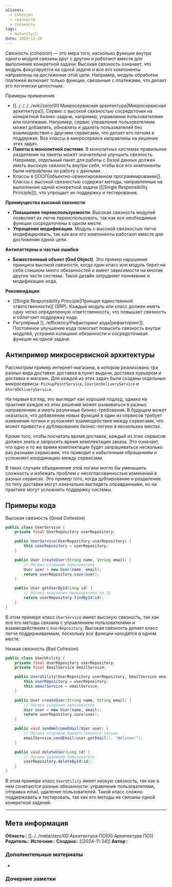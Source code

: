 ```yaml
---
aliases:
  - Cohesion
  - связности
  - связность
tags:
  - maturity/🌱
date: 2024-11-24
---
```

Связность (cohesion) — это мера того, насколько функции внутри одного модуля связаны друг с другом и работают вместе для выполнения конкретной задачи. Высокая связность означает, что модуль фокусируется на одной задаче и все его компоненты направлены на достижение этой цели. Например, модуль обработки платежей включает только функции, связанные с платежами, что делает его логически целостным.

Примеры применения
- [[../../../../wiki/zero/00 Микросервисная архитектура|Микросервисная архитектура]]. Сервис с высокой связностью сосредоточен на конкретной бизнес-задаче, например, управлении пользователями или платежами. Например, сервис управления пользователями может добавлять, обновлять и удалять пользователей без взаимодействия с другими сервисами, что делает его легким в поддержке. Все классы в микросервисе направлены на решение этих задач.
- **Пакеты в монолитной системе**. В монолитных системах правильное разделение на пакеты может значительно улучшить связность. Например, отдельный пакет для работы с базой данных должен иметь высокую связность внутри себя, чтобы все его компоненты были направлены на работу с данными.
- Классы в [[ООП|объектно-ориентированном программировании]]. Классы с высокой связностью содержат методы, направленные на выполнение одной конкретной задачи ([[Single Responsibility Principle]]), что упрощает их поддержку и тестирование.

**Преимущества высокой связности**
- **Повышение переиспользуемости**. Высокая связность модулей позволяет их легче переиспользовать, так как все необходимые функции сосредоточены в одном месте.
- **Упрощение модификации**. Модуль с высокой связностью легче модифицировать, так как все его компоненты работают вместе для достижения одной цели.

**Антипаттерны и частые ошибки**
- **Божественный объект (God Object)**. Это пример нарушения принципа высокой связности, когда один класс или модуль берет на себя слишком много обязанностей и имеет зависимости на многие другие части системы. Такой дизайн затрудняет понимание и модификацию кода.

**Рекомендации**
- [[Single Responsibility Principle|Принцип единственной ответственности]] (SRP). Каждый модуль или класс должен иметь одну четко определенную ответственность, что повышает связность и облегчает поддержку кода.
- Регулярный [[../efficiency/Рефакторинг кода|рефакторинг]]. Постоянное улучшение кода помогает повысить связность внутри модулей, устраняя излишние обязанности и сосредоточивая функции на одной задаче.
## Антипример микросервисной архитектуры
Рассмотрим пример интернет-магазина, в котором реализовано три разных вида доставки: доставка в пункт выдачи, доставка курьером и доставка в магазин. Для каждой из этих задач были созданы отдельные микросервисы: `PickupPointService`, `CourierDeliveryService` и `StoreDeliveryService`.

На первый взгляд, это выглядит как хороший подход, однако на практике каждое из этих решений может развиваться в разных направлениях и иметь различные бизнес-требования. В будущем может оказаться, что добавление новых функций в один из сервисов требует изменения логики и усложняет взаимодействие между сервисами, что может привести к дублированию бизнес-логики в нескольких местах.

Кроме того, чтобы посчитать время доставки, каждый из этих сервисов должен знать и запросить время комплектации заказа. Это означает, что одно и то же время комплектации будет запрашиваться несколько раз разными сервисами, что приводит к избыточным обращениям и усложняет координацию между сервисами.

В таких случаях объединение этой логики могло бы уменьшить сложность и избежать проблем с несогласованностью изменений в разных сервисах. Это пример того, когда дублирование и разделение по типу доставки могут изначально выглядеть оправданными, но на практике могут усложнить поддержку системы.
## Примеры кода
Высокая связность (Good Cohesion)

```java
public class UserService {
    private final UserRepository userRepository;

    public UserService(UserRepository userRepository) {
        this.userRepository = userRepository;
    }

    public User createUser(String name, String email) {
        // Логика создания пользователя
        User user = new User(name, email);
        return userRepository.save(user);
    }

    public User getUserById(Long id) {
        // Логика получения пользователя по ID
        return userRepository.findById(id);
    }
}
```

В этом примере класс `UserService` имеет высокую связность, так как все его методы связаны с управлением пользователями и взаимодействием с `UserRepository`. Высокая связность делает класс легче поддерживаемым, поскольку все функции находятся в одном месте.

Низкая связность (Bad Cohesion)

```java
public class UserUtility {
    private final UserRepository userRepository;
    private final EmailService emailService;

    public UserUtility(UserRepository userRepository, EmailService emailService) {
        this.userRepository = userRepository;
        this.emailService = emailService;
    }

    public User createUser(String name, String email) {
        // Логика создания пользователя
        User user = new User(name, email);
        return userRepository.save(user);
    }

    public void sendWelcomeEmail(User user) {
        // Логика отправки приветственного письма
        emailService.sendEmail(user.getEmail(), "Welcome!");
    }

    public void deleteUser(Long id) {
        // Логика удаления пользователя
        userRepository.deleteById(id);
    }
}
```

В этом примере класс `UserUtility` имеет низкую связность, так как в нем сочетаются разные обязанности: управление пользователями, отправка email, удаление пользователей. Такой класс сложно поддерживать и тестировать, так как его методы не связаны одной конкретной задачей.

***
## Мета информация
**Область**:: [[../../meta/zero/00 Архитектура ПО|00 Архитектура ПО]]
**Родитель**:: 
**Источник**:: 
**Создана**:: [[2024-11-24]]
**Автор**:: 
### Дополнительные материалы
- 

### Дочерние заметки
<!-- QueryToSerialize: LIST FROM [[]] WHERE contains(Родитель, this.file.link) or contains(parents, this.file.link) -->

